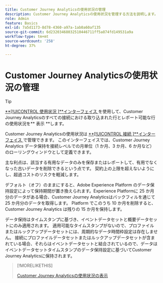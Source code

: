 ```yaml
---
title: Customer Journey Analyticsの使用状況の管理
description: Customer Journey Analyticsの使用状況を管理する方法を説明します。
role: Admin
feature: Basics
exl-id: 7a5d1173-8d78-4360-a97a-1ab0a60af135
source-git-commit: 6d23203468032510446711ff5a874fd149531a9a
workflow-type: tm+mt
source-wordcount: '258'
ht-degree: 37%

---
```


# Customer Journey Analyticsの使用状況の管理

>[!TIP]
>
>[**[!UICONTROL  使用状況 ]**インターフェイス ](/help/connections/manage-connections.md#usage) を使用して、Customer Journey Analyticsのすべての接続における取り込まれた行とレポート可能な行の使用状況を** 表示 **します。



Customer Journey Analyticsの使用状況は [**[!UICONTROL  接続 ]**インターフェイス ](/help/connections/create-connection.md) で管理できます。 このインターフェイスでは、Customer Journey Analytics データ保持を接続レベルでの月単位（1 か月、3 か月、6 か月など）のローリングウィンドウとして定義できます。

主な利点は、該当する有用なデータのみを保存またはレポートして、有用でなくなった古いデータを削除できるという点です。 契約上の上限を超えないようにし、超過コストのリスクを軽減します。

デフォルト（オフ）のままにすると、Adobe Experience Platform のデータ保持設定によって保持期間が置き換えられます。Experience Platformに 25 か月分のデータがある場合、Customer Journey Analyticsはバックフィルを通じて 25 か月分のデータを取得します。 Platform でこのうち 10 か月を削除すると、Customer Journey Analytics は残りの 15 か月を保持します。

データ保持はタイムスタンプに基づき、イベントデータセットと概要データセットにのみ適用されます。 適用可能なタイムスタンプがないので、プロファイルまたはルックアップデータセットには、周期的なデータ時間枠設定は存在しません。 接続にプロファイルデータセットまたはルックアップデータセットが含まれている場合、それらはイベントデータセットと結合されているので、データはイベントデータセットタイムスタンプのデータ保持設定に基づいてCustomer Journey Analyticsに保持されます。


>[!MORELIKETHIS]
>
>[Customer Journey Analyticsの使用状況の表示 ](/help/connections/manage-connections.md#usage)

